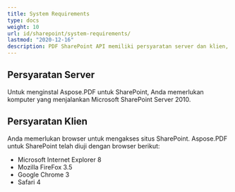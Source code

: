```yaml
---
title: System Requirements
type: docs
weight: 10
url: id/sharepoint/system-requirements/
lastmod: "2020-12-16"
description: PDF SharePoint API memiliki persyaratan server dan klien, serta kebutuhan untuk komputer yang menjalankan Microsoft SharePoint Server.
---
```


## **Persyaratan Server**

Untuk menginstal Aspose.PDF untuk SharePoint, Anda memerlukan komputer yang menjalankan Microsoft SharePoint Server 2010.

## **Persyaratan Klien**

Anda memerlukan browser untuk mengakses situs SharePoint. Aspose.PDF untuk SharePoint telah diuji dengan browser berikut:

- Microsoft Internet Explorer 8
- Mozilla FireFox 3.5
- Google Chrome 3
- Safari 4